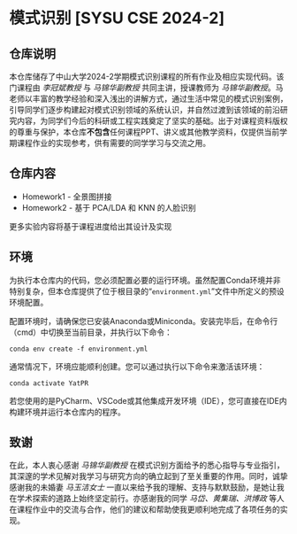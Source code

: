 # 模式识别 [SYSU CSE 2024-2]

## 仓库说明

本仓库储存了中山大学2024-2学期模式识别课程的所有作业及相应实现代码。该门课程由 *李冠斌教授* 与 *马锦华副教授* 共同主讲，授课教师为 *马锦华副教授*。马老师以丰富的教学经验和深入浅出的讲解方式，通过生活中常见的模式识别案例，引导同学们逐步构建起对模式识别领域的系统认识，并自然过渡到该领域的前沿研究内容，为同学们今后的科研或工程实践奠定了坚实的基础。出于对课程资料版权的尊重与保护，本仓库**不包含**任何课程PPT、讲义或其他教学资料，仅提供当前学期课程作业的实现参考，供有需要的同学学习与交流之用。

## 仓库内容

* Homework1 - 全景图拼接
* Homework2 - 基于 PCA/LDA 和 KNN 的人脸识别

更多实验内容将基于课程进度给出其设计及实现

## 环境

为执行本仓库内的代码，您必须配置必要的运行环境。虽然配置Conda环境并非特别复杂，但本仓库提供了位于根目录的“`environment.yml`”文件中所定义的预设环境配置。

配置环境时，请确保您已安装Anaconda或Miniconda。安装完毕后，在命令行（cmd）中切换至当前目录，并执行以下命令：

```shell
conda env create -f environment.yml
```

通常情况下，环境应能顺利创建。您可以通过执行以下命令来激活该环境：

```shell
conda activate YatPR
```

若您使用的是PyCharm、VSCode或其他集成开发环境（IDE），您可直接在IDE内构建环境并运行本仓库内的程序。

## 致谢

在此，本人衷心感谢 *马锦华副教授* 在模式识别方面给予的悉心指导与专业指引，其深邃的学术见解对我学习与研究方向的确立起到了至关重要的作用。同时，诚挚感谢我的未婚妻 *马玉洁女士* 一直以来给予我的理解、支持与默默鼓励，是她让我在学术探索的道路上始终坚定前行。亦感谢我的同学 *马岱、黄集瑞、洪博政* 等人在课程作业中的交流与合作，他们的建议和帮助使我更顺利地完成了各项任务的实现。
